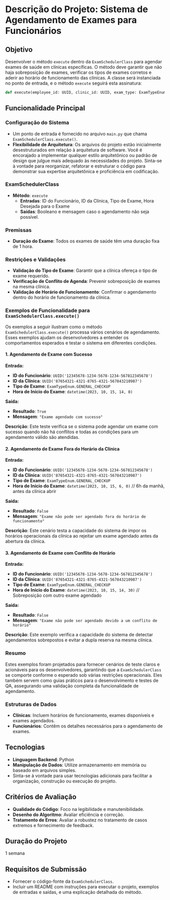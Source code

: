 # Descrição do Projeto: Sistema de Agendamento de Exames para Funcionários

## Objetivo
Desenvolver o método `execute` dentro da `ExamSchedulerClass` para agendar exames de saúde em clínicas específicas. O método deve garantir que não haja sobreposição de exames, verificar os tipos de exames corretos e aderir ao horário de funcionamento das clínicas. A classe será instanciada no ponto de entrada, e o método `execute` seguirá esta assinatura:

```python
def execute(employee_id: UUID, clinic_id: UUID, exam_type: ExamTypeEnum, exam_start: datetime) -> tuple[bool, str]
```

## Funcionalidade Principal

### Configuração do Sistema
- Um ponto de entrada é fornecido no arquivo `main.py` que chama `ExamSchedulerClass.execute()`.
- **Flexibilidade de Arquitetura**: Os arquivos do projeto estão inicialmente desestruturados em relação à arquitetura de software. Você é encorajado a implementar qualquer estilo arquitetônico ou padrão de design que julgue mais adequado às necessidades do projeto. Sinta-se à vontade para reorganizar, refatorar e estruturar o código para demonstrar sua expertise arquitetônica e proficiência em codificação.

### ExamSchedulerClass
- **Método**: `execute`
  - **Entradas**: ID do Funcionário, ID da Clínica, Tipo de Exame, Hora Desejada para o Exame
  - **Saídas**: Booleano e mensagem caso o agendamento não seja possível.

### Premissas
- **Duração do Exame**: Todos os exames de saúde têm uma duração fixa de 1 hora.

### Restrições e Validações
- **Validação do Tipo de Exame**: Garantir que a clínica ofereça o tipo de exame requerido.
- **Verificação de Conflito de Agenda**: Prevenir sobreposição de exames na mesma clínica.
- **Validação de Horário de Funcionamento**: Confirmar o agendamento dentro do horário de funcionamento da clínica.

### Exemplos de Funcionalidade para `ExamSchedulerClass.execute()`

Os exemplos a seguir ilustram como o método `ExamSchedulerClass.execute()` processa vários cenários de agendamento. Esses exemplos ajudam os desenvolvedores a entender os comportamentos esperados e testar o sistema em diferentes condições.

#### 1. Agendamento de Exame com Sucesso
**Entrada:**
- **ID do Funcionário**: `UUID('12345678-1234-5678-1234-567812345678')`
- **ID da Clínica**: `UUID('87654321-4321-8765-4321-567843210987')`
- **Tipo de Exame**: `ExamTypeEnum.GENERAL_CHECKUP`
- **Hora de Início do Exame**: `datetime(2023, 10, 15, 14, 0)`

**Saída:**
- **Resultado**: `True`
- **Mensagem**: `"Exame agendado com sucesso"`

**Descrição**: Este teste verifica se o sistema pode agendar um exame com sucesso quando não há conflitos e todas as condições para um agendamento válido são atendidas.

#### 2. Agendamento de Exame Fora do Horário da Clínica
**Entrada:**
- **ID do Funcionário**: `UUID('12345678-1234-5678-1234-567812345678')`
- **ID da Clínica**: `UUID('87654321-4321-8765-4321-567843210987')`
- **Tipo de Exame**: `ExamTypeEnum.GENERAL_CHECKUP`
- **Hora de Início do Exame**: `datetime(2023, 10, 15, 6, 0)`  // 6h da manhã, antes da clínica abrir

**Saída:**
- **Resultado**: `False`
- **Mensagem**: `"Exame não pode ser agendado fora do horário de funcionamento"`

**Descrição**: Este cenário testa a capacidade do sistema de impor os horários operacionais da clínica ao rejeitar um exame agendado antes da abertura da clínica.

#### 3. Agendamento de Exame com Conflito de Horário
**Entrada:**
- **ID do Funcionário**: `UUID('12345678-1234-5678-1234-567812345678')`
- **ID da Clínica**: `UUID('87654321-4321-8765-4321-567843210987')`
- **Tipo de Exame**: `ExamTypeEnum.GENERAL_CHECKUP`
- **Hora de Início do Exame**: `datetime(2023, 10, 15, 14, 30)`  // Sobreposição com outro exame agendado

**Saída:**
- **Resultado**: `False`
- **Mensagem**: `"Exame não pode ser agendado devido a um conflito de horário"`

**Descrição**: Este exemplo verifica a capacidade do sistema de detectar agendamentos sobrepostos e evitar a dupla reserva na mesma clínica.

### Resumo

Estes exemplos foram projetados para fornecer cenários de teste claros e acionáveis para os desenvolvedores, garantindo que a `ExamSchedulerClass` se comporte conforme o esperado sob várias restrições operacionais. Eles também servem como guias práticos para o desenvolvimento e testes de QA, assegurando uma validação completa da funcionalidade de agendamento.

### Estruturas de Dados
- **Clínicas**: Incluem horários de funcionamento, exames disponíveis e exames agendados.
- **Funcionários**: Contêm os detalhes necessários para o agendamento de exames.

## Tecnologias
- **Linguagem Backend**: Python
- **Manipulação de Dados**: Utilize armazenamento em memória ou baseado em arquivos simples.
- Sinta-se à vontade para usar tecnologias adicionais para facilitar a organização, construção ou execução do projeto.

## Critérios de Avaliação
- **Qualidade do Código**: Foco na legibilidade e manutenibilidade.
- **Desenho do Algoritmo**: Avaliar eficiência e correção.
- **Tratamento de Erros**: Avaliar a robustez no tratamento de casos extremos e fornecimento de feedback.

## Duração do Projeto
1 semana

## Requisitos de Submissão
- Fornecer o código-fonte da `ExamSchedulerClass`.
- Incluir um README com instruções para executar o projeto, exemplos de entradas e saídas, e uma explicação detalhada do método.

